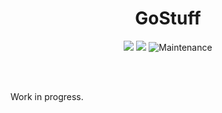 <div align="center">
  <h1>GoStuff</h1>
  <a href="https://codeclimate.com/github/ppfeister/GoStuff/maintainability"><img src="https://api.codeclimate.com/v1/badges/2659704db1a3ddc4d27b/maintainability" /></a> <a href="https://codeclimate.com/github/ppfeister/GoStuff/test_coverage"><img src="https://api.codeclimate.com/v1/badges/2659704db1a3ddc4d27b/test_coverage" /></a> <img alt="Maintenance" src="https://img.shields.io/maintenance/yes/2024">


  <br/><br/>
</div>

Work in progress.
